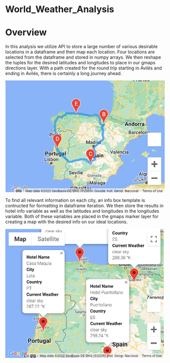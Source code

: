# World_Weather_Analysis

# Overview
In this analysis we utilize API to store a large number of various desirable locations in a dataframe and then map each location. Four locations are selected from the dataframe and stored in numpy arrays. We then reshape the tuples for the desired latitudes and longitudes to place in our gmaps directions layer. With a path created for the round trip starting in Avilés and ending in Avilés, there is certainly a long journey ahead.

![alt text](Vacation_Itinerary/WeatherPy_travel_map.PNG)

To find all relevant information on each city, an info box template is contructed for formatting in dataframe iteration. We then store the results in hotel info variable as well as the latitudes and longitudes in the longitudes variable. Both of these variables are placed in the gmaps marker layer for creating a map with the desired info on our ideal locations. 

![alt text](Vacation_Itinerary/WeatherPy_travel_map_markers.PNG)
